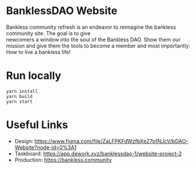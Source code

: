 # BanklessDAO Website

Bankless community refresh is an endeavor to reimagine the bankless community site. The goal is to give  
newcomers a window into the soul of the Bankless DAO. Show them our mission and give them the tools to become a member and most importantly: How to live a bankless life!

# Run locally

```
yarn install
yarn build
yarn start
```

# Useful Links

*   Design: https://www.figma.com/file/ZaLFPKFdWzfbXeZ7p1NJcV/bDAO-Website?node-id=0%3A1
*   Taskboard: https://app.dework.xyz/banklessdao-1/website-project-2
*   Production: https://bankless.community
